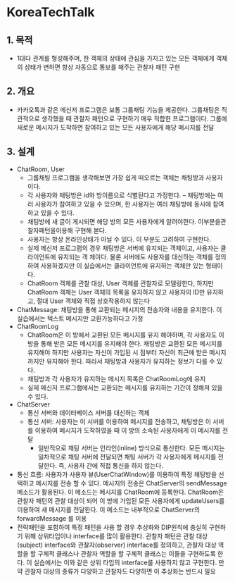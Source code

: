 # KoreaTechTalk

## 1. 목적 
- 1대다 관계를 형성해주며, 한 객체의 상태에 관심을 가지고 있는 모든 객체에게 객체의 상태가 변하면 항상 자동으로 통보를 해주는 관찰자 패턴 구현

## 2. 개요
- 카카오톡과 같은 메신저 프로그램은 보통 그룹채팅 기능을 제공한다. 그룹채팅은 직관적으로 생각했을 때 관찰자 패턴으로 구현하기 매우 적합한 프로그램이다. 그룹에 새로운 메시지가 도착하면 참여하고 있는 모든 사용자에게 해당 메시지를 전달

## 3. 설계
- ChatRoom, User
  - 그룹채팅 프로그램을 생각해보면 가장 쉽게 떠오르는 객체는 채팅방과 사용자이다.
  - 각 사용자와 채팅방은 id와 방이름으로 식별된다고 가정한다.
  – 채팅방에는 여러 사용자가 참여하고 있을 수 있으며, 한 사용자는 여러 채팅방에 동시에 참여하고 있을 수 있다.
  - 채팅방에 새 글이 게시되면 해당 방의 모든 사용자에게 알려야한다. 이부분을관찰자패턴을이용해 구현해 본다.
  - 사용자는 항상 온라인상태가 아닐 수 있다. 이 부분도 고려하여 구현한다.
  - 실제 메신저 프로그램의 경우 채팅방은 서버에 유지되는 객체이고, 사용자는 클라이언트에 유지되는 객 체이다. 물론 서버에도 사용자를 대신하는 객체를 정의하여 사용하겠지만 이 실습에서는 클라이언트에 유지하는 객체만 있는 형태이다.
  - ChatRoom 객체를 관찰 대상, User 객체를 관찰자로 모델링한다, 하지만 ChatRoom 객체는 User 객체의 목록을 유지하지 않고 사용자의 ID만 유지하고, 절대 User 객체와 직접 상호작용하지 않는다
- ChatMessage: 채팅방을 통해 교환되는 메시지의 전송자와 내용을 유지한다. 이 실습에서는 텍스트 메시지만 교환가능하다고 가정 
- ChatRoomLog
  - ChatRoom은 이 방에서 교환된 모든 메시지를 유지 해야하며, 각 사용자도 이 방을 통해 받은 모든 메시지를 유지해야 한다. 채팅방은 교환된 모든 메시지를 유지해야 하지만 사용자는 자신이 가입된 시 점부터 자신이 최근에 받은 메시지까지만 유지해야 한다. 따라서 채팅방과 사용자가 유지하는 정보가 다를 수 있다.
  - 채팅방과 각 사용자가 유지하는 메시지 목록은 ChatRoomLog에 유지
  - 실제 메신저 프로그램에서는 교환되는 메시지를 유지하는 기간이 정해져 있을 수 있다.
- ChatServer
  - 통신 서버와 데이터베이스 서버를 대신하는 객체
  - 통신 서버: 사용자는 이 서버를 이용하여 메시지를 전송하고, 채팅방은 이 서버를 이용하여 메시지가 도착하였을 때 이 방의 소속된 사용자에게 이 메시지를 전달
    - 일반적으로 채팅 서버는 인라인(inline) 방식으로 통신한다. 모든 메시지는 일차적으로 채팅 서버에 전달되면 채팅 서버가 각 사용자에게 메시지를 전달한다. 즉, 사용자 간에 직접 통신을 하지 않는다. 
- 통신 흐름: 사용자가 사용자 뷰(UserChatWindow)를 이용하여 특정 채팅방을 선택하고 메시지를 전송 할 수 있다. 메시지의 전송은 ChatServer의 sendMessage 메소드가 활용된다. 이 메소드는 메시지를 ChatRoom에 등록한다. ChatRoom은 관찰자 패턴의 관찰 대상이 되어 이 방에 가입된 모든 사용자에게 updateUsers를 이용하여 새 메시지를 전달한다. 이 메소드는 내부적으로 ChatServer의 forwardMessage 를 이용
- 전략패턴을 포함하여 특정 패턴을 사용 할 경우 추상화와 DIP원칙에 충실히 구현하기 위해 상위타입이나 interface를 많이 활용한다. 관찰자 패턴은 관찰 대상(subject) interface와 관찰자(observer) interface를 정의하고, 관찰자 대상 역할을 할 구체적 클래스나 관찰자 역할을 할 구체적 클래스는 이들을 구현하도록 한다. 이 실습에서는 이와 같은 상위 타입의 interface를 사용하지 않고 구현한다. 만약 관찰자 대상의 종류가 다양하고 관찰자도 다양하면 이 추상화는 반드시 필요
